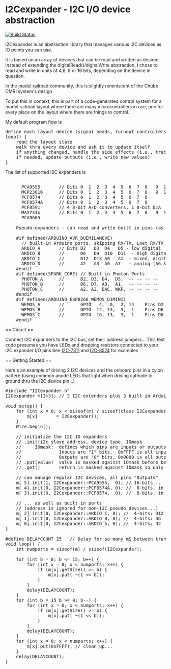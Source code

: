 # I2Cexpander - I2C I/O device abstraction
[![Build Status](https://travis-ci.com/plocher/I2Cexpander.svg?branch=master)](https://travis-ci.com/plocher/I2Cexpander)

I2Cexpander is an abstraction library that manages various I2C devices as IO points you can use.

It is based on an array of devices that can be read and written as desired.  
Instead of extending the digitalRead()/digitalWrite abstraction, I chose to read and write
in units of 4,6, 8 or 16 bits, depending on the device in question.

In the model railroad community, this is slightly reminiscent of the Chubb CMRI system's design

To put this in context, this is part of a code-generated control system for a model railroad
layout where there are many microcontrollers in use, one for every place on the layout where
there are things to control.

My default program flow is

<pre>
define each layout device (signal heads, turnout controllers, occupancy detectors,...) along with the particular bits are used to talk to it.
loop() {
    read the layout state
    walk thru every device and ask it to update itself
    if anything changed, handle the side effects (i.e., track becomes occupied, signal needs to turn red...)
    if needed, update outputs (i.e., write new values)
}
</pre>

The list of supported I2C expanders is
<pre>

      PCA9555       // Bits 0  1  2  3  4  5  6  7  8   9  10  11  12  13  14  15  16
      MCP23016      // Bits 0  1  2  3  4  5  6  7  8   9  10  11  12  13  14  15  16
      PCF8574       // Bits 0  1  2  3  4  5  6  7  8
      PCF8574A      // Bits 0  1  2  3  4  5  6  7  8
      PCF8591       // 4 8-bit A/D converters, 1 8-bit D/A
      MAX731x       // Bits 0  1  2  3  4  5  6  7  8   9  10  11  12  13  14  15  16
      PCA9685

    Pseudo-expanders - can read and write built in pins (as digital I/O) as well:

    #if defined(ARDUINO_AVR_DUEMILANOVE)
      // built-in Arduino ports, skipping RX/TX, Lnet RX/TX and I2C pins
      ARDIO_A       // Bits D2   D3  D4   D5 - low digital
      ARDIO_B       //      D6   D9  D10  D11  - high digital
      ARDIO_C       //      D12  D13 A0   A1  - mixed, digital and analog
      ARDIO_D       //      A2   A3  A6  A7   - analog (A6 & A7 are input only)
    #endif
    #if defined(SPARK_CORE) // Built in Photon Ports
      PHOTON_A      //      D2, D3, D4,  D5,  -- -- -- --
      PHOTON_B      //      D6, D7, A0,  A1,  -- -- -- --
      PHOTON_C      //      A2, A3, DAC, WKP, -- -- -- --
    #endif
    #if defined(ARDUINO_ESP8266_WEMOS_D1MINI)
      WEMOS_A       //      GPIO   4,  0,  2, 14    Pins D2 D3 D4 D5
      WEMOS_B       //      GPIO  12, 13,  3,  1    Pins D6 D7 RX TX
      WEMOS_C       //      GPIO  16, 13,  3,  1    Pins D0 D7 RX TX
    #endif
</pre>

== Circuit ==

Connect I2C expanders to the I2C bus, set their address jumpers...
This test code presumes you have LEDs and dropping resistors connected to your I2C expander I/O pins
See [I2C-7311](https://spcoast.github.io/pages/I2C-7311.html) and
[I2C-8574](https://spcoast.github.io/pages/I2C-8574.html) for examples

== Getting Started:==

Here's an example of driving 2 I2C devices and the onboard pins in a cylon pattern
(using common anode LEDs that light when driving cathode to ground thru the I2C device pin...)

<pre>
#include "I2Cexpander.h"
I2Cexpander m[3+3];	// 3 I2C extenders plus 3 built in Arduino "ports"

void setup() {
    for (int x = 0; x &lt; sizeof(m) / sizeof(class I2Cexpander); x++) {
        m[x]       = I2Cexpander();
    }
    Wire.begin();

    // initialize the I2C IO expanders
    // .init(i2c slave address, device type, IOmask
    //     IOmask:  defines which pins are inputs or outputs
    //              Inputs are "1" bits,  0xFFFF is all inputs 
    //              Outputs are "0" bits, 0x0000 is all outputs
    // .put(value)  value is masked against IOmask before being written to device,
    // .get()       return is masked against IOmask so only Input bits have meaning

    // can manage regular I2C devices, all pins "Outputs"
    m[ 5].init(1, I2Cexpander::PCA9555,  0); // 16-bits...
    m[ 4].init(0, I2Cexpander::PCF8574A, 0); //  8-bits, in a high I2C address range
    m[ 3].init(0, I2Cexpander::PCF8574,  0); //  8-bits, in a low I2C address range

    // ... as well as built in ports
    // (address is ignored for non-I2C pseudo devices...)
    m[ 2].init(0, I2Cexpander::ARDIO_C, 0); //  4-bits: D12  D13 A0   A1  - mixed, digital and analog
    m[ 1].init(0, I2Cexpander::ARDIO_B, 0); //  4-bits: D6   D9  D10  D11 - high digital
    m[ 0].init(0, I2Cexpander::ARDIO_A, 0); //  4-bits: D2   D3  D4   D5  - low digital
}

#define DELAYCOUNT 25	// Delay for so many mS between transitions
void loop() {
    int numports = sizeof(m) / sizeof(I2Cexpander);

    for (int b = 0; b &lt;= 15; b++) {
        for (int x = 0; x &lt; numports; x++) {
            if (m[x].getSize() &gt;= b) {
                m[x].put( ~(1 &lt;&lt; b));
            }
        }
        delay(DELAYCOUNT);
    }
    for (int b = 15 b &gt;= 0; b--) {
        for (int x = 0; x &lt; numports; x++) {
            if (m[x].getSize() &gt;= b) {
                m[x].put( ~(1 &lt;&lt; b));
            }
        }
        delay(DELAYCOUNT);
    }
    for (int x = 0; x &lt; numports; x++) {
        m[x].put(0xFFFF); // clean up...
    }
    delay(DELAYCOUNT);
}
</pre>



